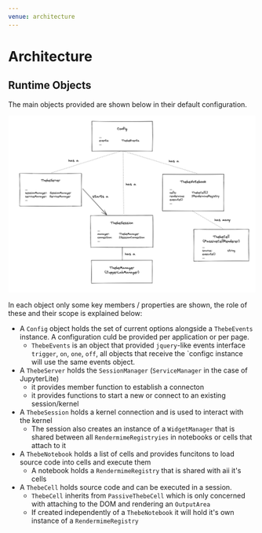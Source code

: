 ```yaml
---
venue: architecture
---
```


# Architecture

## Runtime Objects

The main objects provided are shown below in their default configuration.

![thebe core runtime objects](./images/thebe-core-runtime-objects.png)

In each object only some key members / properties are shown, the role of these and their scope is explained below:

- A `Config` object holds the set of current options alongside a `ThebeEvents` instance. A configuration culd be provided per application or per page.
  - `ThebeEvents` is an object that provided `jquery`-like events interface `trigger`, `on`, `one`, `off`, all objects that receive the `configc instance will use the same events object.
- A `ThebeServer` holds the `SessionManager` (`ServiceManager` in the case of JupyterLite)
  - it provides member function to establish a connecton
  - it provides functions to start a new or connect to an existing session/kernel
- A `ThebeSession` holds a kernel connection and is used to interact with the kernel
  - The session also creates an instance of a `WidgetManager` that is shared between all `RendermimeRegistryies` in notebooks or cells that attach to it
- A `ThebeNotebook` holds a list of cells and provides funcitons to load source code into cells and execute them
  - A notebook holds a `RendermimeRegistry` that is shared with aii it's cells
- A `ThebeCell` holds source code and can be executed in a session.
  - `ThebeCell` inherits from `PassiveThebeCell` which is only concerned with attaching to the DOM and rendering an `OutputArea`
  - If created independently of a `ThebeNotebook` it will hold it's own instance of a `RendermimeRegistry`
